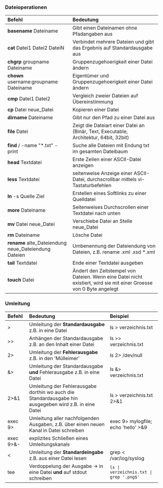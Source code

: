 ### Dateioperationen

| Befehl | Bedeutung |
| :--- | :--- |
| **basename** Dateiname | Gibt einen Dateinamen ohne Pfadangaben aus |
| **cat** Datei1 Datei2 DateiN | Verbindet mehrere Dateien und gibt das Ergebnis auf Standardausgabe aus |
| **chgrp** groupname Dateiname | Gruppenzugehoerigkeit einer Datei ändern |
| **chown** username:groupname Dateiname | Eigentümer und Gruppenzugehoerigkeit einer Datei ändern |
| **cmp** Datei1 Datei2 | Vergleich zweier Dateien auf Übereinstimmung |
| **cp** Datei neue\_Datei | Kopieren einer Datei |
| **dirname** Dateiname | Gibt nur den Pfad zu einer Datei aus |
| **file** Datei | Zeigt die Dateiart einer Datei an \(Binär, Text, Executable, Architektur, 64bit, 32bit\) |
| **find** / -name "\*.txt" -print | Suche alle Dateien mit Endung txt im gesamten Dateibaum |
| **head** Textdatei | Erste Zeilen einer ASCII-Datei anzeigen |
| **less** Textdatei | seitenweise Anzeige einer ASCII-Datei, durchscrollbar mittels vi-Tastaturbefehlen |
| **ln** -s Quelle Ziel | Erstellen eines Softlinks zu einer Quelldatei |
| **more** Dateiname | Seitenweises Durchscrollen einer Textdatei nach unten |
| **mv** Datei neue\_Datei | Verschiebe Datei an Stelle neue\_Datei |
| **rm** Dateiname | Lösche Datei |
| **rename** alte\_Dateiendung neue\_Dateiendung Dateien | Umbenennung der Dateiendung von Dateien, z.B. rename .xml .xsd \*.xml |
| **tail** Textdatei | Ende einer Textdatei ausgeben |
| **touch** Datei | Ändert den Zeitstempel von Dateien. Wenn eine Datei nicht existiert, wird sie mit einer Groesse von 0 Byte angelegt |

### Umleitung

| Befehl | Bedeutung | Beispiel |
| :--- | :--- | :--- |
| &gt; | Umleitung der **Standardausgabe** z.B. in eine Datei | ls &gt; verzeichnis.txt |
| &gt;&gt; | Anhängen der Standardausgabe z.B. an den Inhalt einer Datei | ls &gt;&gt; verzeichnis.txt |
| 2&gt; | Umleitung der **Fehlerausgabe** z.B. in den 'Mülleimer' | ls 2&gt; /dev/null |
| &&gt; | Umleitung der Standardausgabe **und** Fehlerausgabe z.B. in eine Datei | ls &&gt; verzeichnis.txt |
| 2&gt;&1 | Umleitung der Fehlerausgabe dorthin wo auch die Standardausgabe hin ausgegeben wird z.B. in eine Datei | ls &gt; verzeichnis.txt 2&gt;&1 |
| exec 9&gt; | Umleitung aller nachfolgenden Ausgaben, z.B. über einen neuen Kanal in Datei schreiben | exec 9&gt; mylogfile; echo 'hello' &gt;&9 |
| exec 9&gt;&- | explizites Schließen eines Umleitungskanals |  |
| &lt; | Umleitung der **Standardeingabe** z.B. aus einer Datei lesen | grep &lt; /var/log/syslog |
| tee | Verdoppelung der Ausgabe → in eine Datei **und** auf stdout schreiben | `ls \| verzeichnis.txt \| grep '.png$'` |



